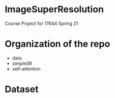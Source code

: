 # ImageSuperResolution
Course Project for 17644 Spring 21 

# Organization of the repo
- data
- simpleSR
- self-attention
# Dataset
